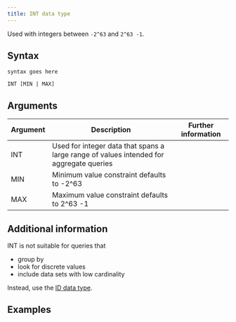 ```yaml
---
title: INT data type
---
```


Used with integers between `-2^63` and `2^63 -1`.

## Syntax

```
syntax goes here

INT [MIN | MAX]
```

## Arguments

| Argument | Description | Further information |
|---|---|---|
| INT | Used for integer data that spans a large range of values intended for aggregate queries |  |
| MIN | Minimum value constraint defaults to -2^63 |  |
| MAX | Maximum value constraint defaults to 2^63 -1 |  |

## Additional information

INT is not suitable for queries that
* group by
* look for discrete values
* include data sets with low cardinality

Instead, use the [ID data type](/sql-preview/data-typescloud-id-data-type).

## Examples
